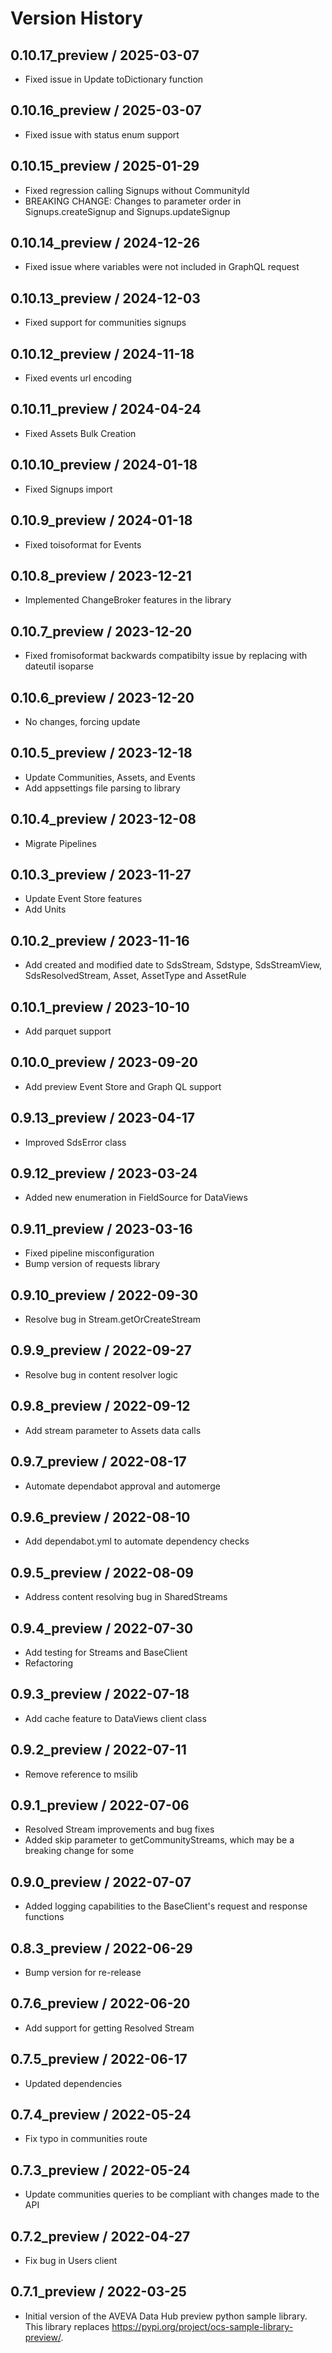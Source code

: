 # Version History

## 0.10.17_preview / 2025-03-07

- Fixed issue in Update toDictionary function

## 0.10.16_preview / 2025-03-07

- Fixed issue with status enum support
  
## 0.10.15_preview / 2025-01-29

- Fixed regression calling Signups without CommunityId
- BREAKING CHANGE: Changes to parameter order in Signups.createSignup and Signups.updateSignup

## 0.10.14_preview / 2024-12-26

- Fixed issue where variables were not included in GraphQL request

## 0.10.13_preview / 2024-12-03

- Fixed support for communities signups

## 0.10.12_preview / 2024-11-18

- Fixed events url encoding

## 0.10.11_preview / 2024-04-24

- Fixed Assets Bulk Creation

## 0.10.10_preview / 2024-01-18

- Fixed Signups import

## 0.10.9_preview / 2024-01-18

- Fixed toisoformat for Events

## 0.10.8_preview / 2023-12-21

- Implemented ChangeBroker features in the library

## 0.10.7_preview / 2023-12-20

- Fixed fromisoformat backwards compatibilty issue by replacing with dateutil isoparse

## 0.10.6_preview / 2023-12-20

- No changes, forcing update

## 0.10.5_preview / 2023-12-18

- Update Communities, Assets, and Events
- Add appsettings file parsing to library

## 0.10.4_preview / 2023-12-08

- Migrate Pipelines

## 0.10.3_preview / 2023-11-27

- Update Event Store features
- Add Units

## 0.10.2_preview / 2023-11-16

- Add created and modified date to SdsStream, Sdstype, SdsStreamView, SdsResolvedStream, Asset, AssetType and AssetRule

## 0.10.1_preview / 2023-10-10

- Add parquet support

## 0.10.0_preview / 2023-09-20

- Add preview Event Store and Graph QL support

## 0.9.13_preview / 2023-04-17

- Improved SdsError class

## 0.9.12_preview / 2023-03-24

- Added new enumeration in FieldSource for DataViews

## 0.9.11_preview / 2023-03-16

- Fixed pipeline misconfiguration
- Bump version of requests library

## 0.9.10_preview / 2022-09-30

- Resolve bug in Stream.getOrCreateStream

## 0.9.9_preview / 2022-09-27

- Resolve bug in content resolver logic

## 0.9.8_preview / 2022-09-12

- Add stream parameter to Assets data calls

## 0.9.7_preview / 2022-08-17

- Automate dependabot approval and automerge

## 0.9.6_preview / 2022-08-10

- Add dependabot.yml to automate dependency checks

## 0.9.5_preview / 2022-08-09

- Address content resolving bug in SharedStreams

## 0.9.4_preview / 2022-07-30

- Add testing for Streams and BaseClient
- Refactoring

## 0.9.3_preview / 2022-07-18

- Add cache feature to DataViews client class

## 0.9.2_preview / 2022-07-11

- Remove reference to msilib

## 0.9.1_preview / 2022-07-06

- Resolved Stream improvements and bug fixes
- Added skip parameter to getCommunityStreams, which may be a breaking change for some

## 0.9.0_preview / 2022-07-07

- Added logging capabilities to the BaseClient's request and response functions

## 0.8.3_preview / 2022-06-29

- Bump version for re-release

## 0.7.6_preview / 2022-06-20

- Add support for getting Resolved Stream

## 0.7.5_preview / 2022-06-17

- Updated dependencies

## 0.7.4_preview / 2022-05-24

- Fix typo in communities route

## 0.7.3_preview / 2022-05-24

- Update communities queries to be compliant with changes made to the API

## 0.7.2_preview / 2022-04-27

- Fix bug in Users client

## 0.7.1_preview / 2022-03-25

- Initial version of the AVEVA Data Hub preview python sample library. This library replaces https://pypi.org/project/ocs-sample-library-preview/.
